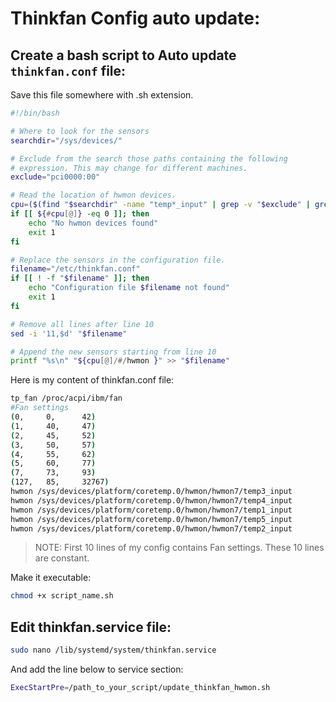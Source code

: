 # Thinkfan Config auto update:

## Create a bash script to Auto update ```thinkfan.conf``` file:
Save this file somewhere with .sh extension.
```bash
#!/bin/bash

# Where to look for the sensors
searchdir="/sys/devices/"

# Exclude from the search those paths containing the following
# expression. This may change for different machines.
exclude="pci0000:00"

# Read the location of hwmon devices.
cpu=($(find "$searchdir" -name "temp*_input" | grep -v "$exclude" | grep "coretemp.0"))
if [[ ${#cpu[@]} -eq 0 ]]; then
    echo "No hwmon devices found"
    exit 1
fi

# Replace the sensors in the configuration file.
filename="/etc/thinkfan.conf"
if [[ ! -f "$filename" ]]; then
    echo "Configuration file $filename not found"
    exit 1
fi

# Remove all lines after line 10
sed -i '11,$d' "$filename"

# Append the new sensors starting from line 10
printf "%s\n" "${cpu[@]/#/hwmon }" >> "$filename"
```

Here is my content of thinkfan.conf file:
```bash
tp_fan /proc/acpi/ibm/fan
#Fan settings
(0,     0,      42)
(1,     40,     47)
(2,     45,     52)
(3,     50,     57)
(4,     55,     62)
(5,     60,     77)
(7,     73,     93)
(127,   85,     32767)
hwmon /sys/devices/platform/coretemp.0/hwmon/hwmon7/temp3_input
hwmon /sys/devices/platform/coretemp.0/hwmon/hwmon7/temp4_input
hwmon /sys/devices/platform/coretemp.0/hwmon/hwmon7/temp1_input
hwmon /sys/devices/platform/coretemp.0/hwmon/hwmon7/temp5_input
hwmon /sys/devices/platform/coretemp.0/hwmon/hwmon7/temp2_input
```
> NOTE: First 10 lines of my config contains Fan settings. These 10 lines are constant.

Make it executable:
```bash
chmod +x script_name.sh
```
## Edit thinkfan.service file:
```bash
sudo nano /lib/systemd/system/thinkfan.service  
```
And add the line below to service section:
```bash
ExecStartPre=/path_to_your_script/update_thinkfan_hwmon.sh
```
